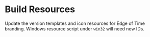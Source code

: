 # Build Resources

Update the version templates and icon resources for Edge of Time branding. Windows resource script under `win32` will need new IDs.
